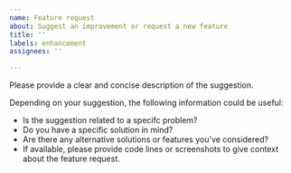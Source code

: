 ```yaml
---
name: Feature request
about: Suggest an improvement or request a new feature
title: ''
labels: enhancement
assignees: ''

---
```


Please provide a clear and concise description of the suggestion.

Depending on your suggestion, the following information could be useful:
* Is the suggestion related to a specifc problem?
* Do you have a specific solution in mind?
* Are there any alternative solutions or features you've considered?
* If available, please provide code lines or screenshots to give context about the feature request.
